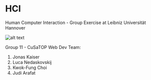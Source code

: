 # HCI
Human Computer Interaction - Group Exercise at Leibniz Universität Hannover

![alt text](https://i.kym-cdn.com/entries/icons/original/000/031/051/cover4.jpg "KEKW")

Group 11 - CuSaTOP Web Dev Team:
1. Jonas Kaiser
2. Luca Nedaskovskij
3. Kwok-Fung Choi
4. Judi Arafat